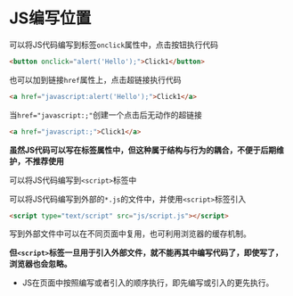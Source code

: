 # JS编写位置

可以将JS代码编写到标签`onclick`属性中，点击按钮执行代码

```html
<button onclick="alert('Hello');">Click1</button>
```

也可以加到链接`href`属性上，点击超链接执行代码

```html
<a href="javascript:alert('Hello');">Click1</a>
```

当`href="javascript:;"`创建一个点击后无动作的超链接

```html
<a href="javascript:;">Click1</a>
```



**虽然JS代码可以写在标签属性中，但这种属于结构与行为的耦合，不便于后期维护，不推荐使用**



可以将JS代码编写到`<script>`标签中



可以将JS代码编写到外部的`*.js`的文件中，并使用`<script>`标签引入

```html
<script type="text/script" src="js/script.js"></script>
```

写到外部文件中可以在不同页面中复用，也可利用浏览器的缓存机制。

**但`<script>`标签一旦用于引入外部文件，就不能再其中编写代码了，即使写了，浏览器也会忽略。**



+ JS在页面中按照编写或者引入的顺序执行，即先编写或引入的更先执行。